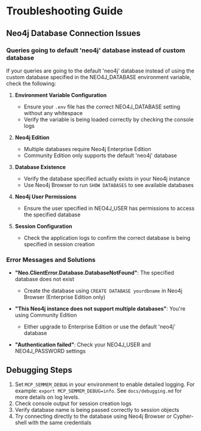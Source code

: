 # Troubleshooting Guide

## Neo4j Database Connection Issues

### Queries going to default 'neo4j' database instead of custom database

If your queries are going to the default 'neo4j' database instead of using the custom database specified in the NEO4J_DATABASE environment variable, check the following:

1. **Environment Variable Configuration**
   - Ensure your `.env` file has the correct NEO4J_DATABASE setting without any whitespace
   - Verify the variable is being loaded correctly by checking the console logs

2. **Neo4j Edition**
   - Multiple databases require Neo4j Enterprise Edition
   - Community Edition only supports the default 'neo4j' database

3. **Database Existence**
   - Verify the database specified actually exists in your Neo4j instance
   - Use Neo4j Browser to run `SHOW DATABASES` to see available databases

4. **Neo4j User Permissions**
   - Ensure the user specified in NEO4J_USER has permissions to access the specified database

5. **Session Configuration**
   - Check the application logs to confirm the correct database is being specified in session creation

### Error Messages and Solutions

- **"Neo.ClientError.Database.DatabaseNotFound"**: The specified database does not exist
  - Create the database using `CREATE DATABASE yourdbname` in Neo4j Browser (Enterprise Edition only)

- **"This Neo4j instance does not support multiple databases"**: You're using Community Edition
  - Either upgrade to Enterprise Edition or use the default 'neo4j' database

- **"Authentication failed"**: Check your NEO4J_USER and NEO4J_PASSWORD settings

## Debugging Steps

1. Set `MCP_SEMMEM_DEBUG` in your environment to enable detailed logging. For example: `export MCP_SEMMEM_DEBUG=info`. See `docs/debugging.md` for more details on log levels.
2. Check console output for session creation logs
3. Verify database name is being passed correctly to session objects
4. Try connecting directly to the database using Neo4j Browser or Cypher-shell with the same credentials
